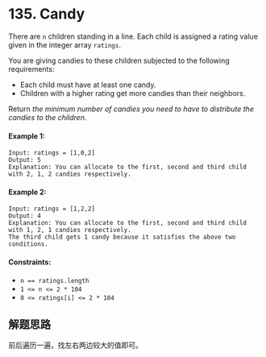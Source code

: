 # 135. Candy

There are `n` children standing in a line. Each child is assigned a rating value given in the integer array `ratings`.

You are giving candies to these children subjected to the following requirements:

+ Each child must have at least one candy.
+ Children with a higher rating get more candies than their neighbors.

Return *the minimum number of candies you need to have to distribute the candies to the children*.

#### Example 1:

```
Input: ratings = [1,0,2]
Output: 5
Explanation: You can allocate to the first, second and third child with 2, 1, 2 candies respectively.
```

#### Example 2:

```
Input: ratings = [1,2,2]
Output: 4
Explanation: You can allocate to the first, second and third child with 1, 2, 1 candies respectively.
The third child gets 1 candy because it satisfies the above two conditions.
```

#### Constraints:

+ `n == ratings.length`
+ `1 <= n <= 2 * 104`
+ `0 <= ratings[i] <= 2 * 104`

## 解题思路

前后遍历一遍，找左右两边较大的值即可。